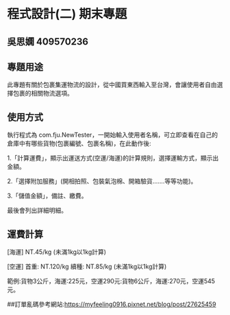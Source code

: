 # 程式設計(二) 期末專題
## 吳思嫻 409570236

## 專題用途
此專題有關於包裹集運物流的設計，從中國買東西輸入至台灣，會讓使用者自由選擇包裹的相關物流選項。


## 使用方式
執行程式為 com.fju.NewTester，一開始輸入使用者名稱，可立即查看在自己的倉庫中有哪些貨物(包裹編號、包裹名稱)，在此動作後:

1.「計算運費」，顯示出運送方式(空運/海運)的計算規則，選擇運輸方式，顯示出金額。

2.「選擇附加服務」(開相拍照、包裝氣泡棉、開箱驗貨.......等等功能)。

3.「儲值金額」，備註、繳費。

最後會列出詳細明細。



## 運費計算
[海運]
NT.45/kg (未滿1kg以1kg計算)


[空運]
首重: NT.120/kg 
續種: NT.85/kg (未滿1kg以1kg計算)


範例:貨物3公斤，海運:225元，空運290元:貨物6公斤，海運:270元，空運545元。

##訂單亂碼參考網站:https://myfeeling0916.pixnet.net/blog/post/27625459